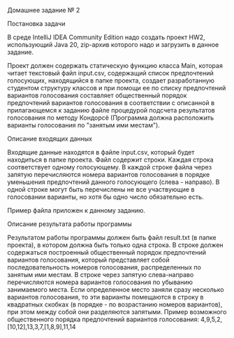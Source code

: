Домашнее задание № 2

Постановка задачи

В среде IntelliJ IDEA Community Edition надо создать проект HW2, использующий Java 20, zip-архив которого надо и загрузить в данное задание. 

 

Проект должен содержать статическую функцию класса Main, которая читает текстовый файл input.csv, содержащий список предпочтений голосующих,  находящийся в папке проекта, создает разработанную студентом структуру классов и при помощи ее по списку предпочтений вариантов голосования составляет общественный порядок предпочтений вариантов голосования в соответствии с описанной в прилагающемся к заданию файле процедурой подсчета результатов голосования по методу Кондорсё (Программа должна расположить варианты голосования по "занятым ими местам").

 

Описание входящих данных

Входящие данные находятся в файле input.csv, который будет находиться в папке проекта. Файл содержит строки. Каждая строка соответствует одному голосующему. В каждой строке файла через запятую перечисляются номера вариантов голосования в порядке уменьшения предпочтений данного голосующего (слева - направо). В одной строке могут быть перечислены не все участвующие в голосовании варианты, но хотя бы одно число обязательно есть.

Пример файла приложен к данному заданию.

 

Описание результата работы программы

Результатом работы программы должен быть файл result.txt (в папке проекта), в котором должна быть только одна строка. В строке должен содержаться построенный общественный порядок предпочтений вариантов голосования, который представляет собой последовательность номеров голосования, распределенных по занятым ими местам. В строке через запятую  слева-направо перечисляются номера вариантов голосования по убыванию занимаемого места. Если определенное место заняли сразу несколько вариантов голосования, то эти варианты помещаются в строку в квадратных скобках (в порядке - по возрастанию номеров вариантов), при этом между собой они разделяются запятыми. Пример возможного общественного порядка предпочтений вариантов голосования:
4,9,5,2,[10,12],13,3,7,[1,8,9],11,14
